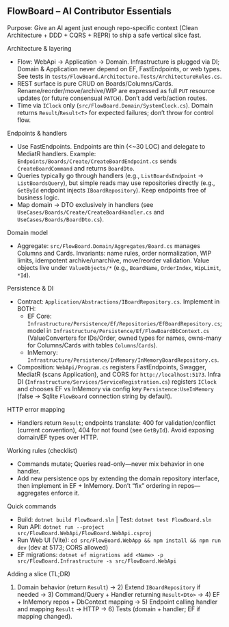## FlowBoard – AI Contributor Essentials

Purpose: Give an AI agent just enough repo-specific context (Clean Architecture + DDD + CQRS + REPR) to ship a safe vertical slice fast.

Architecture & layering
- Flow: WebApi → Application → Domain. Infrastructure is plugged via DI; Domain & Application never depend on EF, FastEndpoints, or web types. See tests in `tests/FlowBoard.Architecture.Tests/ArchitectureRules.cs`.
- REST surface is pure CRUD on Boards/Columns/Cards. Rename/reorder/move/archive/WIP are expressed as full `PUT` resource updates (or future consensual `PATCH`). Don’t add verb/action routes.
- Time via `IClock` only (`src/FlowBoard.Domain/SystemClock.cs`). Domain returns `Result`/`Result<T>` for expected failures; don’t throw for control flow.

Endpoints & handlers
- Use FastEndpoints. Endpoints are thin (<~30 LOC) and delegate to MediatR handlers. Example: `Endpoints/Boards/Create/CreateBoardEndpoint.cs` sends `CreateBoardCommand` and returns `BoardDto`.
- Queries typically go through handlers (e.g., `ListBoardsEndpoint` → `ListBoardsQuery`), but simple reads may use repositories directly (e.g., `GetById` endpoint injects `IBoardRepository`). Keep endpoints free of business logic.
- Map domain → DTO exclusively in handlers (see `UseCases/Boards/Create/CreateBoardHandler.cs` and `UseCases/Boards/BoardDto.cs`).

Domain model
- Aggregate: `src/FlowBoard.Domain/Aggregates/Board.cs` manages Columns and Cards. Invariants: name rules, order normalization, WIP limits, idempotent archive/unarchive, move/reorder validation. Value objects live under `ValueObjects/*` (e.g., `BoardName`, `OrderIndex`, `WipLimit`, `*Id`).

Persistence & DI
- Contract: `Application/Abstractions/IBoardRepository.cs`. Implement in BOTH:
	- EF Core: `Infrastructure/Persistence/Ef/Repositories/EfBoardRepository.cs`; model in `Infrastructure/Persistence/Ef/FlowBoardDbContext.cs` (ValueConverters for IDs/Order, owned types for names, owns-many for Columns/Cards with tables `Columns`/`Cards`).
	- InMemory: `Infrastructure/Persistence/InMemory/InMemoryBoardRepository.cs`.
- Composition: `WebApi/Program.cs` registers FastEndpoints, Swagger, MediatR (scans Application), and CORS for `http://localhost:5173`. Infra DI (`Infrastructure/Services/ServiceRegistration.cs`) registers `IClock` and chooses EF vs InMemory via config key `Persistence:UseInMemory` (false → Sqlite `FlowBoard` connection string by default).

HTTP error mapping
- Handlers return `Result`; endpoints translate: 400 for validation/conflict (current convention), 404 for not found (see `GetById`). Avoid exposing domain/EF types over HTTP.

Working rules (checklist)
- Commands mutate; Queries read-only—never mix behavior in one handler.
- Add new persistence ops by extending the domain repository interface, then implement in EF + InMemory. Don’t “fix” ordering in repos—aggregates enforce it.

Quick commands
- Build: `dotnet build FlowBoard.sln`  |  Test: `dotnet test FlowBoard.sln`
- Run API: `dotnet run --project src/FlowBoard.WebApi/FlowBoard.WebApi.csproj`
- Run Web UI (Vite): `cd src/FlowBoard.WebApp && npm install && npm run dev` (dev at 5173; CORS allowed)
- EF migrations: `dotnet ef migrations add <Name> -p src/FlowBoard.Infrastructure -s src/FlowBoard.WebApi`

Adding a slice (TL;DR)
1) Domain behavior (return `Result`) → 2) Extend `IBoardRepository` if needed → 3) Command/Query + Handler returning `Result<Dto>` → 4) EF + InMemory repos + DbContext mapping → 5) Endpoint calling handler and mapping `Result` → HTTP → 6) Tests (domain + handler; EF if mapping changed).
